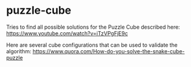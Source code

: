 # puzzle-cube
Tries to find all possible solutions for the Puzzle Cube described here: 
https://www.youtube.com/watch?v=iTzVPgFjE9c

Here are several cube configurations that can be used to validate the algorithm:
https://www.quora.com/How-do-you-solve-the-snake-cube-puzzle